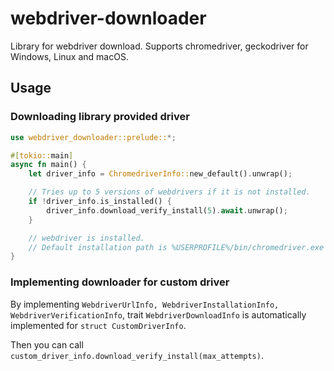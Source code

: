 # webdriver-downloader

Library for webdriver download. Supports chromedriver, geckodriver for Windows, Linux and macOS.

## Usage

### Downloading library provided driver

```rust
use webdriver_downloader::prelude::*;

#[tokio::main]
async fn main() {
    let driver_info = ChromedriverInfo::new_default().unwrap();

    // Tries up to 5 versions of webdrivers if it is not installed.
    if !driver_info.is_installed() {
        driver_info.download_verify_install(5).await.unwrap();
    }

    // webdriver is installed.
    // Default installation path is %USERPROFILE%/bin/chromedriver.exe ($HOME/bin/chromedriver for unix family)
}
```

### Implementing downloader for custom driver

By implementing `WebdriverUrlInfo, WebdriverInstallationInfo, WebdriverVerificationInfo`, trait `WebdriverDownloadInfo`
is automatically implemented for `struct CustomDriverInfo`.

Then you can call `custom_driver_info.download_verify_install(max_attempts)`.
